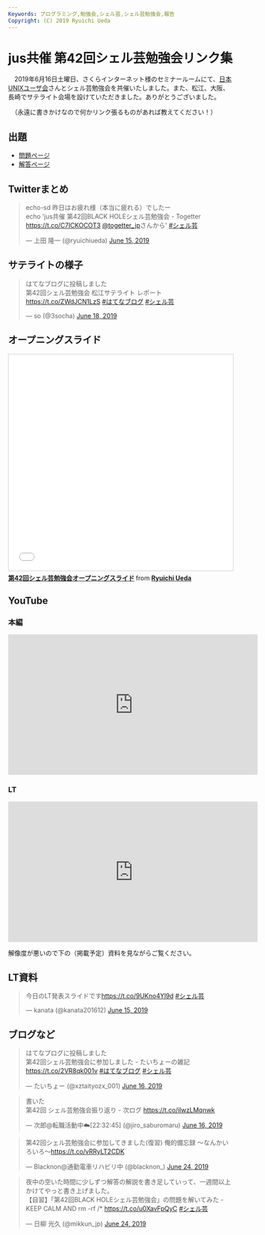 ```yaml
---
Keywords: プログラミング,勉強会,シェル芸,シェル芸勉強会,報告
Copyright: (C) 2019 Ryuichi Ueda
---
```


# jus共催 第42回シェル芸勉強会リンク集

　2019年6月16日土曜日、さくらインターネット様のセミナールームにて、[日本UNIXユーザ会](https://www.jus.or.jp/)さんとシェル芸勉強会を共催いたしました。また、松江、大阪、長崎でサテライト会場を設けていただきました。ありがとうございました。

　（永遠に書きかけなので何かリンク張るものがあれば教えてください！）

## 出題

* [問題ページ](/?post=20190615_shellgei_42_q)
* [解答ページ](/?post=20190615_shellgei_42)

## Twitterまとめ

<blockquote class="twitter-tweet" data-partner="tweetdeck"><p lang="ja" dir="ltr">echo-sd 昨日はお疲れ様（本当に疲れる）でしたー<br>echo &#39;jus共催 第42回BLACK HOLEシェル芸勉強会 - Togetter <a href="https://t.co/C7ICKOCOT3">https://t.co/C7ICKOCOT3</a> <a href="https://twitter.com/togetter_jp?ref_src=twsrc%5Etfw">@togetter_jp</a>さんから&#39; <a href="https://twitter.com/hashtag/%E3%82%B7%E3%82%A7%E3%83%AB%E8%8A%B8?src=hash&amp;ref_src=twsrc%5Etfw">#シェル芸</a></p>&mdash; 上田 隆一 (@ryuichiueda) <a href="https://twitter.com/ryuichiueda/status/1140035158961086464?ref_src=twsrc%5Etfw">June 15, 2019</a></blockquote>
<script async src="https://platform.twitter.com/widgets.js" charset="utf-8"></script>

## サテライトの様子

<blockquote class="twitter-tweet" data-partner="tweetdeck"><p lang="ja" dir="ltr">はてなブログに投稿しました<br>第42回シェル芸勉強会 松江サテライト レポート <a href="https://t.co/ZWdJCN1LzS">https://t.co/ZWdJCN1LzS</a> <a href="https://twitter.com/hashtag/%E3%81%AF%E3%81%A6%E3%81%AA%E3%83%96%E3%83%AD%E3%82%B0?src=hash&amp;ref_src=twsrc%5Etfw">#はてなブログ</a> <a href="https://twitter.com/hashtag/%E3%82%B7%E3%82%A7%E3%83%AB%E8%8A%B8?src=hash&amp;ref_src=twsrc%5Etfw">#シェル芸</a></p>&mdash; so (@3socha) <a href="https://twitter.com/3socha/status/1141000244865273856?ref_src=twsrc%5Etfw">June 18, 2019</a></blockquote>



## オープニングスライド

<iframe src="//www.slideshare.net/slideshow/embed_code/key/dHhTetjhMOLoNX" width="595" height="485" frameborder="0" marginwidth="0" marginheight="0" scrolling="no" style="border:1px solid #CCC; border-width:1px; margin-bottom:5px; max-width: 100%;" allowfullscreen> </iframe> <div style="margin-bottom:5px"> <strong> <a href="//www.slideshare.net/ryuichiueda/42-149960048" title="第42回シェル芸勉強会オープニングスライド" target="_blank">第42回シェル芸勉強会オープニングスライド</a> </strong> from <strong><a href="https://www.slideshare.net/ryuichiueda" target="_blank">Ryuichi Ueda</a></strong> </div>

## YouTube

### 本編

<iframe width="560" height="315" src="https://www.youtube.com/embed/mfw9pjgXAwE" frameborder="0" allow="accelerometer; autoplay; encrypted-media; gyroscope; picture-in-picture" allowfullscreen></iframe>

### LT

<iframe width="560" height="315" src="https://www.youtube.com/embed/MThrWNCMHDU" frameborder="0" allow="accelerometer; autoplay; encrypted-media; gyroscope; picture-in-picture" allowfullscreen></iframe>

解像度が悪いので下の（掲載予定）資料を見ながらご覧ください。

## LT資料

<blockquote class="twitter-tweet" data-partner="tweetdeck"><p lang="ja" dir="ltr">今日のLT発表スライドです<a href="https://t.co/9UKno4Yl9d">https://t.co/9UKno4Yl9d</a> <a href="https://twitter.com/hashtag/%E3%82%B7%E3%82%A7%E3%83%AB%E8%8A%B8?src=hash&amp;ref_src=twsrc%5Etfw">#シェル芸</a></p>&mdash; kanata (@kanata201612) <a href="https://twitter.com/kanata201612/status/1139818849438584833?ref_src=twsrc%5Etfw">June 15, 2019</a></blockquote>
<script async src="https://platform.twitter.com/widgets.js" charset="utf-8"></script>


## ブログなど

<blockquote class="twitter-tweet" data-partner="tweetdeck"><p lang="ja" dir="ltr">はてなブログに投稿しました<br>第42回シェル芸勉強会に参加しました - たいちょーの雑記 <a href="https://t.co/2VR8qk001v">https://t.co/2VR8qk001v</a> <a href="https://twitter.com/hashtag/%E3%81%AF%E3%81%A6%E3%81%AA%E3%83%96%E3%83%AD%E3%82%B0?src=hash&amp;ref_src=twsrc%5Etfw">#はてなブログ</a> <a href="https://twitter.com/hashtag/%E3%82%B7%E3%82%A7%E3%83%AB%E8%8A%B8?src=hash&amp;ref_src=twsrc%5Etfw">#シェル芸</a></p>&mdash; たいちょー (@xztaityozx_001) <a href="https://twitter.com/xztaityozx_001/status/1140065250760261633?ref_src=twsrc%5Etfw">June 16, 2019</a></blockquote>
<script async src="https://platform.twitter.com/widgets.js" charset="utf-8"></script>

<blockquote class="twitter-tweet" data-partner="tweetdeck"><p lang="ja" dir="ltr">書いた<br>第42回 シェル芸勉強会振り返り - 次ログ <a href="https://t.co/iIwzLMqnwk">https://t.co/iIwzLMqnwk</a></p>&mdash; 次郎@転職活動中☁️[22:32:45] (@jiro_saburomaru) <a href="https://twitter.com/jiro_saburomaru/status/1140206633269649409?ref_src=twsrc%5Etfw">June 16, 2019</a></blockquote>
<script async src="https://platform.twitter.com/widgets.js" charset="utf-8"></script>

<blockquote class="twitter-tweet" data-partner="tweetdeck"><p lang="ja" dir="ltr">第42回シェル芸勉強会に参加してきました(復習) 俺的備忘録 〜なんかいろいろ〜<a href="https://t.co/vRRyLT2CDK">https://t.co/vRRyLT2CDK</a></p>&mdash; Blacknon@通勤電車リハビリ中 (@blacknon_) <a href="https://twitter.com/blacknon_/status/1142945712176427010?ref_src=twsrc%5Etfw">June 24, 2019</a></blockquote>
<script async src="https://platform.twitter.com/widgets.js" charset="utf-8"></script>

<blockquote class="twitter-tweet" data-partner="tweetdeck"><p lang="ja" dir="ltr">夜中の空いた時間に少しずつ解答の解説を書き足していって、一週間以上かけてやっと書き上げました。<br>【自習】「第42回BLACK HOLEシェル芸勉強会」の問題を解いてみた - KEEP CALM AND rm -rf /* <a href="https://t.co/u0XavFpQyC">https://t.co/u0XavFpQyC</a> <a href="https://twitter.com/hashtag/%E3%82%B7%E3%82%A7%E3%83%AB%E8%8A%B8?src=hash&amp;ref_src=twsrc%5Etfw">#シェル芸</a></p>&mdash; 日柳 光久 (@mikkun_jp) <a href="https://twitter.com/mikkun_jp/status/1143085233933131776?ref_src=twsrc%5Etfw">June 24, 2019</a></blockquote>
<script async src="https://platform.twitter.com/widgets.js" charset="utf-8"></script>

